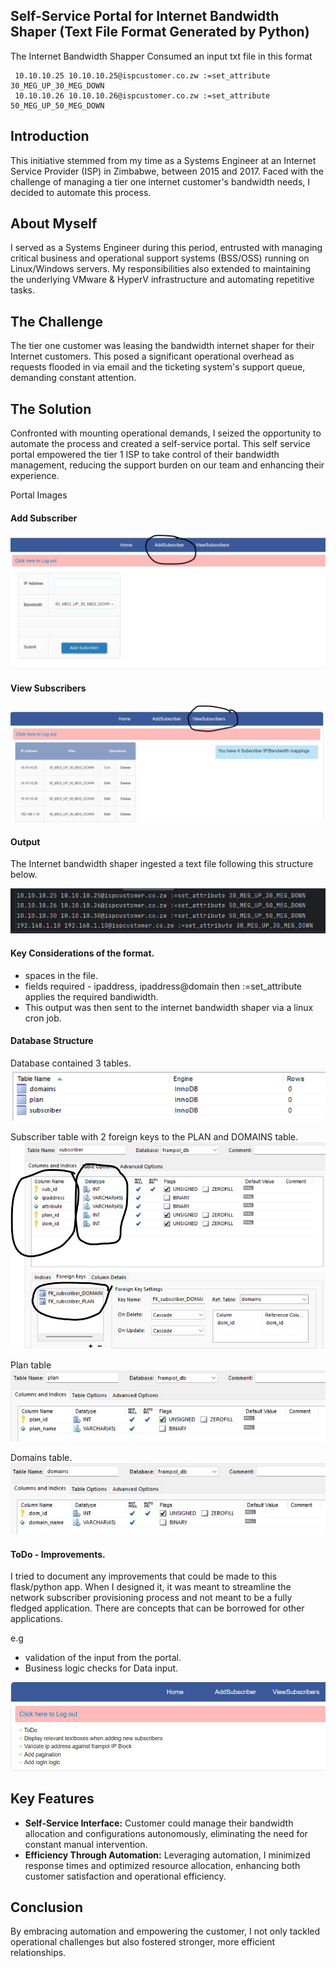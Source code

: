 ## Self-Service Portal for Internet Bandwidth Shaper (Text File Format Generated by Python)

The Internet Bandwidth Shapper Consumed an input txt file in this format 

```
 10.10.10.25 10.10.10.25@ispcustomer.co.zw :=set_attribute 30_MEG_UP_30_MEG_DOWN
 10.10.10.26 10.10.10.26@ispcustomer.co.zw :=set_attribute 50_MEG_UP_50_MEG_DOWN

 ```

## Introduction
This initiative stemmed from my time as a Systems Engineer at an Internet Service Provider (ISP) in Zimbabwe, between 2015 and 2017. Faced with the challenge of managing a tier one internet customer's bandwidth needs, I decided to automate this process.

## About Myself
I served as a Systems Engineer during this period, entrusted with managing critical business and operational support systems (BSS/OSS) running on Linux/Windows servers. My responsibilities also extended to maintaining the underlying VMware & HyperV infrastructure and automating repetitive tasks.

## The Challenge
The tier one customer was leasing the bandwidth internet shaper for their Internet customers. This posed a significant operational overhead as requests flooded in via email and the ticketing system's support queue, demanding constant attention.

## The Solution
Confronted with mounting operational demands, I seized the opportunity to automate the process and created a self-service portal. This self service portal empowered the tier 1 ISP to take control of their bandwidth management, reducing the support burden on our team and enhancing their experience.

Portal Images 

#### Add Subscriber 
![img_3.png](static/img/img_3.png)

#### View Subscribers 

![img_1.png](static/img/img_1.png)

#### Output 
The Internet bandwidth shaper ingested a text file following this structure below.

![img_4.png](static/img/img_4.png)


#### Key Considerations of the format. 
- spaces in the file.
- fields required - ipaddress, ipaddress@domain then :=set_attribute applies the required bandiwidth.
- This output was then sent to the internet bandwidth shaper via a linux cron job. 

#### Database Structure

Database contained 3 tables.
![alt text](static/img/image.png)

Subscriber table with 2 foreign keys to the PLAN and DOMAINS table.
![alt text](static/img/image4.png)

Plan table
![alt text](static/img/image-1.png)

Domains table.
![alt text](static/img/image-2.png)

#### ToDo - Improvements.
I tried to document any improvements that could be made to this flask/python app. When I designed it, it was meant to streamline the network subscriber provisioning process and not meant to be a fully fledged application. There are concepts that can be borrowed for other applications.

e.g 

- validation of the input from the portal.
- Business logic checks for Data input.  

![alt text](static/img/img44545.png)


## Key Features
- **Self-Service Interface:** Customer could manage their bandwidth allocation and configurations autonomously, eliminating the need for constant manual intervention.
- **Efficiency Through Automation:** Leveraging automation, I minimized response times and optimized resource allocation, enhancing both customer satisfaction and operational efficiency.

## Conclusion
By embracing automation and empowering the customer, I not only tackled operational challenges but also fostered stronger, more efficient relationships. 